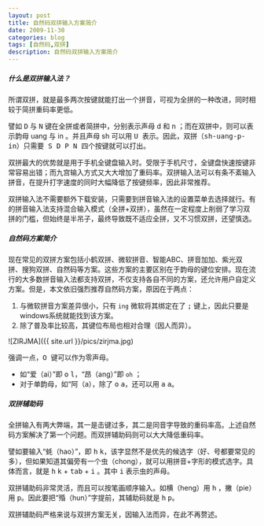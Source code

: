 ```yaml
---
layout: post
title: 自然码双拼输入方案简介
date: 2009-11-30
categories: blog
tags: [自然码,双拼]
description: 自然码双拼输入方案简介
---
```


##### 什么是双拼输入法？

所谓双拼，就是最多两次按键就能打出一个拼音，可视为全拼的一种改进，同时相较于简拼重码率更低。

譬如 <kbd>D</kbd> 与 <kbd>N</kbd> 键在全拼或者简拼中，分别表示声母 d 和 n ；而在双拼中，则可以表示韵母 uang 与 in 。并且声母 sh 可以用 <kbd>U<kbd> 表示。因此，双拼（sh-uang-p-in）只需要 <kbd>S</kbd> <kbd>D</kbd> <kbd>P</kbd> N</kbd> 四个按键就可以打出。

双拼最大的优势就是用于手机全键盘输入时。受限于手机尺寸，全键盘快速按键非常容易出错；而九宫输入方式又大大增加了重码率。双拼输入法可以有条不紊输入拼音，在提升打字速度的同时大幅降低了按键频率，因此非常推荐。

双拼输入法不需要额外下载安装，只需要到拼音输入法的设置菜单去选择就行。有的拼音输入法支持混合输入模式（全拼+双拼），虽然在一定程度上削弱了学习双拼的门槛，但始终是半吊子，最终导致既不适应全拼，又不习惯双拼，还望慎选。

##### 自然码方案简介

现在常见的双拼方案包括小鹤双拼、微软拼音、智能ABC、拼音加加、紫光双拼、搜狗双拼、自然码等方案。这些方案的主要区别在于韵母的键位安排。现在流行的大多数拼音输入法都支持双拼，不仅支持各自不同的方案，还允许用户自定义方案。但是，本文依旧强烈推荐自然码方案，原因在于两点：

1. 与微软拼音方案差异很小，只有 `ing` 微软将其绑定在了 <kbd>;</kbd> 键上，因此只要是windows系统就能找到该方案。
2. 除了普及率比较高，其键位布局也相对合理（因人而异）。

![ZIRJMA]({{ site.url }}/pics/zirjma.jpg)

强调一点，<kbd>O<kbd> 键可以作为零声母。

- 如“爱（ai）”即 <kbd>o</kbd> <kbd>l</kbd>，“昂（ang）”即 `oh` ；
- 对于单韵母，如“阿（a），除了 <kbd>o</kbd> <kbd>a</kbd>，还可以用 <kbd>a</kbd> <kbd>a</kbd>。

##### 双拼辅助码

全拼输入有两大弊端，其一是击键过多，其二是同音字导致的重码率高。上述自然码方案解决了第一个问题。而双拼辅助码则可以大大降低重码率。

譬如要输入“蚝（hao）”，即 <kbd>h</kbd> <kbd>k</kbd>，该字显然不是优先的候选字（好、号都要常见的多），但如果知道其偏旁有一个虫（chong），就可以用拼音+字形的模式选字。具体而言，就是 <kbd>h</kbd> <kbd>k</kbd> + <kbd>tab</kbd> + <kbd>i</kbd> 。其中 <kbd>i</kbd> 表示虫的声母。

双拼辅助码非常灵活，而且可以按笔画顺序输入。如横（heng）用 <kbd>h</kbd> ，撇（pie）用 <kbd>p</kbd>。因此要把“殙（hun）”字提前，其辅助码就是 <kbd>h</kbd> <kbd>p</kbd>。

双拼辅助码严格来说与双拼方案无关，因输入法而异，在此不再赘述。